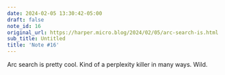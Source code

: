 ```yaml
---
date: 2024-02-05 13:30:42-05:00
draft: false
note_id: 16
original_url: https://harper.micro.blog/2024/02/05/arc-search-is.html
sub_title: Untitled
title: 'Note #16'
---
```


Arc search is pretty cool. Kind of a perplexity killer in many ways. Wild.